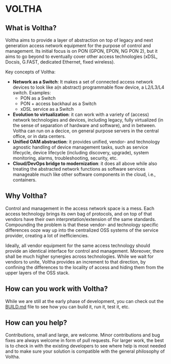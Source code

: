 # VOLTHA

## What is Voltha?

Voltha aims to provide a layer of abstraction on top of legacy and next generation access network equipment for the purpose of control and management. Its initial focus is on PON (GPON, EPON, NG PON 2), but it aims to go beyond to eventually cover other access technologies (xDSL, Docsis, G.FAST, dedicated Ethernet, fixed wireless).

Key concepts of Voltha:

* **Network as a Switch**: It makes a set of connected access network devices to look like a(n abstract) programmable flow device, a L2/L3/L4 switch. Examples:
    * PON as a Switch
    * PON + access backhaul as a Switch
    * xDSL service as a Switch
* **Evolution to virtualization**: it can work with a variety of (access) network technologies and devices, including legacy, fully virtualized (in the sense of separation of hardware and software), and in between. Voltha can run on a decice, on general purpose servers in the central office, or in data centers.
* **Unified OAM abstraction**: it provides unified, vendor- and technology agnostic handling of device management tasks, such as service lifecycle, device lifecycle (including discovery, upgrade), system monitoring, alarms, troubleshooting, security, etc.
* **Cloud/DevOps bridge to modernization**: it does all above while also treating the abstracted network functions as software services manageable much like other software components in the cloud, i.e., containers.

## Why Voltha?

Control and management in the access network space is a mess. Each access technology brings its own bag of protocols, and on top of that vendors have their own interpretation/extension of the same standards. Compounding the problem is that these vendor- and technology specific differences ooze way up into the centralized OSS systems of the service provider, creating a lot of inefficiencies.

Ideally, all vendor equipment for the same access technology should provide an identical interface for control and management. Moreover, there shall be much higher synergies across technologies. While we wait for vendors to unite, Voltha provides an increment to that direction, by confining the differences to the locality of access and hiding them from the upper layers of the OSS stack.


## How can you work with Voltha?

While we are still at the early phase of development, you can check out the [BUILD.md](BUILD.md) file to see how you can build it, run it, test it, etc.

## How can you help?

Contributions, small and large, are welcome. Minor contributions and bug fixes are always welcome in form of pull requests. For larger work, the best is to check in with the existing developers to see where help is most needed and to make sure your solution is compatible with the general philosophy of Voltha.